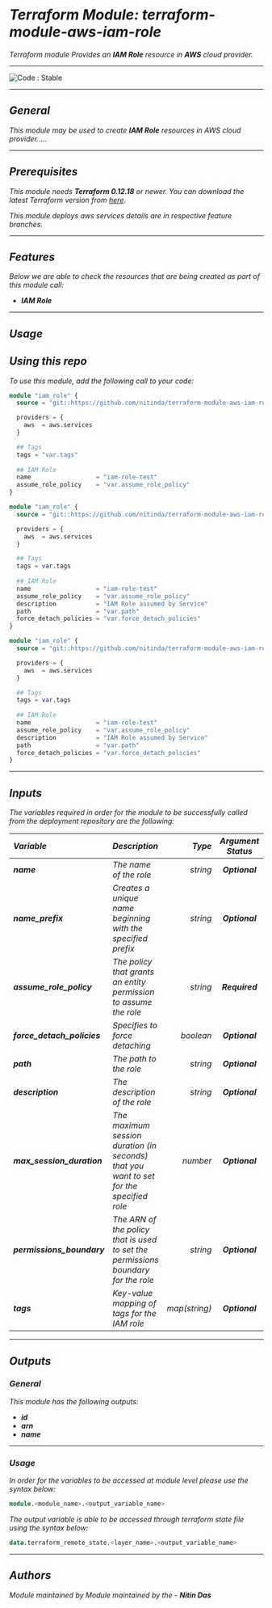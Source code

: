 # _Terraform Module: terraform-module-aws-iam-role_
_Terraform module Provides an_ **_IAM Role_** _resource in_ **_AWS_** _cloud provider._

<!--BEGIN STABILITY BANNER-->
---

![_Code : Stable_](https://img.shields.io/badge/Code-Stable-brightgreen?style=for-the-badge&logo=github)

>

---
<!--END STABILITY BANNER-->


## _General_

_This module may be used to create_ **_IAM Role_** _resources in AWS cloud provider....._

---


## _Prerequisites_

_This module needs_ **_Terraform 0.12.18_** _or newer._
_You can download the latest Terraform version from_ [_here_](https://www.terraform.io/downloads.html).

_This module deploys aws services details are in respective feature branches._

---

## _Features_

_Below we are able to check the resources that are being created as part of this module call:_


* **_IAM Role_**


---


## _Usage_

## _Using this repo_

_To use this module, add the following call to your code:_

```tf
module "iam_role" {
  source = "git::https://github.com/nitinda/terraform-module-aws-iam-role.git?ref=master"

  providers = {
    aws  = aws.services
  }

  ## Tags
  tags = "var.tags"
  
  ## IAM Role
  name                  = "iam-role-test"
  assume_role_policy    = "var.assume_role_policy"
}
```

```tf
module "iam_role" {
  source = "git::https://github.com/nitinda/terraform-module-aws-iam-role.git?ref=master"

  providers = {
    aws  = aws.services
  }

  ## Tags
  tags = var.tags
  
  ## IAM Role
  name                  = "iam-role-test"
  assume_role_policy    = "var.assume_role_policy"
  description           = "IAM Role assumed by Service"
  path                  = "var.path"
  force_detach_policies = "var.force_detach_policies"
}
```

```tf
module "iam_role" {
  source = "git::https://github.com/nitinda/terraform-module-aws-iam-role.git?ref=master"

  providers = {
    aws  = aws.services
  }

  ## Tags
  tags = var.tags
  
  ## IAM Role
  name                  = "iam-role-test"
  assume_role_policy    = "var.assume_role_policy"
  description           = "IAM Role assumed by Service"
  path                  = "var.path"
  force_detach_policies = "var.force_detach_policies"
}
```

---

## _Inputs_

_The variables required in order for the module to be successfully called from the deployment repository are the following:_


|**_Variable_** | **_Description_** | **_Type_** | **_Argument Status_** | **_Default Value_** |
|:----|:----|-----:|:---:|:---:|
| **_name_** | _The name of the role_ | _string_ | **_Optional_** | **_null_** |
| **_name\_prefix_** | _Creates a unique name beginning <br/> with the specified prefix_ | _string_ | **_Optional_** | **_null_** |
| **_assume\_role\_policy_** | _The policy that grants an entity <br/>permission to assume the role_ | _string_ | **_Required_** |  |
| **_force\_detach\_policies_** | _Specifies to force detaching_ | _boolean_ | **_Optional_** | **_false_** |
| **_path_** | _The path to the role_ | _string_ | **_Optional_** | **_null_** |
| **_description_** | _The description of the role_ | _string_ | **_Optional_** | **_null_** |
| **_max\_session\_duration_** | _The maximum session duration (in seconds) <br/>that you want to set for the specified role_ | _number_ | **_Optional_** | **_null_** |
| **_permissions\_boundary_** | _The ARN of the policy that is used to set the <br/>permissions boundary for the role_ | _string_ | **_Optional_** | **_null_** |
| **_tags_** | _Key-value mapping of tags for the IAM role_ | _map(string)_ | **_Optional_** | **_{}_** |


---

## _Outputs_

### _General_

_This module has the following outputs:_

* **_id_**
* **_arn_**
* **_name_**

---

### _Usage_

_In order for the variables to be accessed at module level please use the syntax below:_

```tf
module.<module_name>.<output_variable_name>
```


_The output variable is able to be accessed through terraform state file using the syntax below:_

```tf
data.terraform_remote_state.<layer_name>.<output_variable_name>
```

---

## _Authors_

_Module maintained by Module maintained by the -_ **_Nitin Das_**